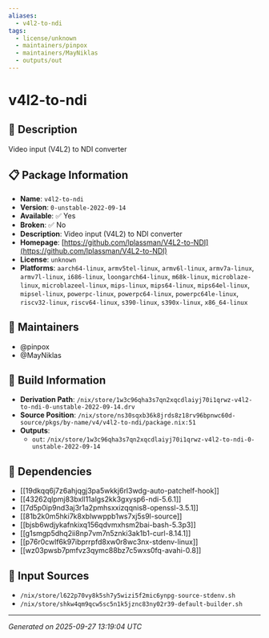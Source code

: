 ```yaml
---
aliases:
  - v4l2-to-ndi
tags:
  - license/unknown
  - maintainers/pinpox
  - maintainers/MayNiklas
  - outputs/out
---
```


# v4l2-to-ndi

## 📝 Description

Video input (V4L2) to NDI converter

## 📋 Package Information

- **Name**: `v4l2-to-ndi`
- **Version**: `0-unstable-2022-09-14`
- **Available**: ✅ Yes
- **Broken**: ✅ No
- **Description**: Video input (V4L2) to NDI converter
- **Homepage**: [https://github.com/lplassman/V4L2-to-NDI](https://github.com/lplassman/V4L2-to-NDI)
- **License**: `unknown`
- **Platforms**: `aarch64-linux`, `armv5tel-linux`, `armv6l-linux`, `armv7a-linux`, `armv7l-linux`, `i686-linux`, `loongarch64-linux`, `m68k-linux`, `microblaze-linux`, `microblazeel-linux`, `mips-linux`, `mips64-linux`, `mips64el-linux`, `mipsel-linux`, `powerpc-linux`, `powerpc64-linux`, `powerpc64le-linux`, `riscv32-linux`, `riscv64-linux`, `s390-linux`, `s390x-linux`, `x86_64-linux`
## 👥 Maintainers

- @pinpox
- @MayNiklas


## 🔧 Build Information

- **Derivation Path**: `/nix/store/1w3c96qha3s7qn2xqcdlaiyj70i1qrwz-v4l2-to-ndi-0-unstable-2022-09-14.drv`
- **Source Position**: `/nix/store/ns30sqxb36k8jrds8z18rv96bpnwc60d-source/pkgs/by-name/v4/v4l2-to-ndi/package.nix:51`
- **Outputs**:
  - `out`:  `/nix/store/1w3c96qha3s7qn2xqcdlaiyj70i1qrwz-v4l2-to-ndi-0-unstable-2022-09-14`

## 🔗 Dependencies

- [[19dkqq6j7z6ahjqgj3pa5wkkj6rl3wdg-auto-patchelf-hook]]
- [[43262qlpmj83bxll11algs2kk3gxysp6-ndi-5.6.1]]
- [[7d5p0ip9nd3aj3r1a2pmhsxxizqqnis8-openssl-3.5.1]]
- [[81b2k0m5hki7k8xblwwppb1ws7xj5s9l-source]]
- [[bjsb6wdjykafnkixq156qdvmxhsm2bai-bash-5.3p3]]
- [[g1smgp5dhq2ii8np7vm7n5znki3ak1b1-curl-8.14.1]]
- [[p76r0cwlf6k97ibprrpfd8xw0r8wc3nx-stdenv-linux]]
- [[wz03pwsb7pmfvz3qymc88bz7c5wxs0fq-avahi-0.8]]

## 📁 Input Sources

- `/nix/store/l622p70vy8k5sh7y5wizi5f2mic6ynpg-source-stdenv.sh`
- `/nix/store/shkw4qm9qcw5sc5n1k5jznc83ny02r39-default-builder.sh`

---
*Generated on 2025-09-27 13:19:04 UTC*
